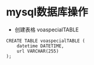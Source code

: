 





# mysql数据库操作

- 创建表格 voaspecialTABLE

```mysql
CREATE TABLE voaspecialTABLE (
    datetime DATETIME,
    url VARCHAR(255)
);
```
